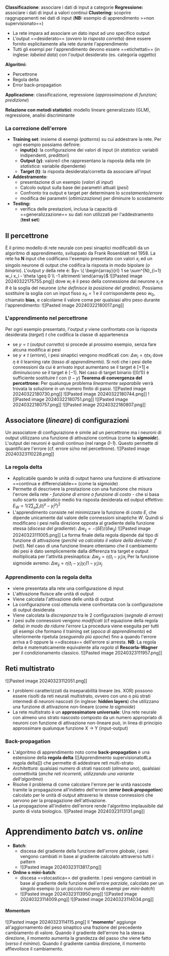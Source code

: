**Classificazione**: associare i dati di input a categorie
**Regressione:** associare i dati di input a valori continui
**Clustering:** scoprire raggruppamenti nei dati di input (**NB:** esempio di apprendimento ==non supervisionato==)

- La rete impara ad associare un dato input ad uno specifico output
- L'output ==desiderato== (*ovvero la risposta corretta*) deve essere fornito esplicitamente alla rete durante l'apprendimento
- Tutti gli esempi per l'apprendimento devono essere ==etichettati== (in inglese: *labeled data*) con l'output desiderato (es. categoria oggetto)

**Algoritmi:**
- Percettrone
- Regola delta
- Error back-propagation

**Applicazione**: classificazione, regressione (*approssimazione di funzioni; predizione*)

**Relazione con metodi statistici**: modello lineare generalizzato (GLM), regressione, analisi discriminante

### La correzione dell'errore
- **Training set**: insieme di esempi (*patterns*) su cui addestrare la rete. Per ogni esempio possiamo definire:
	- **input(x)**: la configurazione dei valori di input (*in statistica*: variabili indipendenti, predittori)
	- **Output (y)**: valore/i che rappresentano la risposta della rete (*in statistica*: variabile dipendente)
	- **Target (t)**: la risposta desiderata/corretta da associare all'input
- **Addestramento**:
	- presentazione di un esempio (*valori di input*)
	- Calcolo output sulla base dei parametri attuali (*pesi*)
	- Confronto tra output e target per determinare lo *scostamento/errore*
	- modifica dei parametri (*ottimizzazione*) per diminuire lo scostamento
- **Testing:**
	- verifica delle prestazioni, inclusa la capacità di ==generalizzazione== su dati non utilizzati per l'addestramento (**test set**)
## Il percettrone
È il primo modello di rete neurale con pesi sinaptici modificabili da un algoritmo di apprendimento, sviluppato da Frank Rosenblatt nel 1958.
La rete ha **N** input che codificano l'esempio presentato con valori $x_i$ ed un singolo neurone di output che codifica la risposta in modo bipolare (*o binario*). L'output $y$ della rete è:
$y= \{ \begin{array}{rl} 1 se \sum^{N}_{i=1} w_i x_i - \theta \geq 0 \\ -1   altrimenti \end{array}$
![[Pasted image 20240322175755.png]]
dove $w_i$ è il peso della connessione dal neurone $x_i$ e $\theta$ è la soglia del neurone (*che definisce la posizione del gradino*). Possiamo sostituire la soglia con un input fisso $x_0 = 1$ e il corrispondente peso $w_0$, chiamato **bias**, e calcolarne il valore come per qualsiasi altro peso durante l'apprendimento:
![[Pasted image 20240322180017.png]]
### L'apprendimento nel percettrone
Per ogni esempio presentato, l'output $y$ viene confrontato con la risposta desiderata (*target*) $t$ che codifica la classe di appartenenza
- se $y=t$ (*output corretto*) si procede al prossimo esempio, senza fare alcuna modifica ai pesi
- se $y \not= t$  (*errore*), i pesi sinaptici vengono modificati con: $\Delta w_i = \eta t x_i$ dove $\eta$ è il learning rate (*tasso di apprendimento*).
Si noti che i pesi delle connessioni da cui è arrivato input aumentano se il target è $[+1]$ e diminuiscono se il target è $[-1]$. Nel caso di target binario ($[0/1)$) è sufficiente sostituire $t$ con $(t-y)$
**Teorema di convergenza del percettrone:**
Per qualunque problema *linearmente separabile* verrà trovata la soluzione in un numero finito di passi.
![[Pasted image 20240322180730.png]]
![[Pasted image 20240322180744.png]]
![[Pasted image 20240322180751.png]]
![[Pasted image 20240322180757.png]]
![[Pasted image 20240322180807.png]]
## Associatore (*lineare*) di configurazioni
Un associatore di configurazione è simile ad un percettrone ma i neuroni di output utilizzano una funzione di attivazione continua (come la **_sigmoide_**). L'output dei neuroni è quindi continuo (nel range *0-1*). Questo permette di quantificare l'errore (cf. errore si/no nel percettrone).
![[Pasted image 20240323110228.png]]
### La regola delta
- Applicabile quando le unità di output hanno una funzione di attivazione ==continua e differenziabile== (come la sigmoide)
- Permette di descrivere la prestazione con una funzione che misura l'errore della rete - *funzione di errore o funzione di costo* - che si basa sullo scarto quadratico medio tra risposta desiderata ed output effettivo: $E_W = 1/2 \sum_\mu\sum_i (t_i^\mu-y_i^\mu)^2$ 
- L'apprendimento consiste nel minimizzare la funzione di costo $E$, che dipende unicamente dal valore delle connessioni sinaptiche $W$. Quindi si modificano i pesi nella direzione opposta al gradiente della funzione stessa (*discesa del gradiente*): $\Delta w_{ij} = - (\delta E)/(\delta w_{ij})$
![[Pasted image 20240323111005.png]]
La forma finale della regola dipende dal tipo di funzione di attivazione (*perchè va calcolato il valore della derivata: $f'(net)$*). Nel caso di una funzione lineare otteniamo che il cambiamento dei pesi è dato semplicemente dalla differenza tra target e output moltiplicata per l'attività presinaptica: $\Delta w_{ij} = \eta (t_i - y_i)x_i$
Per la funzione sigmoide avremo: $\Delta w_{ij} = \eta(t_i - y_i)y_i(1-y_i)x_j$
### Apprendimento con la regola delta
- viene presentata alla rete una configurazione di input
- L'attivazione fluisce alle unità di output
- Viene calcolata l'attivazione delle unità di output
- La configurazione così ottenuta viene confrontata con la configurazione di output desiderata
- Viene calcolata la *discrepanza* tra le 2 configurazioni (*segnale di errore*)
- I pesi sulle connessioni vengono *modificati* (cf equazione della regola delta) *in modo da ridurre l'errore*
La procedura viene eseguita per tutti gli esempi che formano il training set (*epoca di apprendimento*) ed ulteriormente ripetuta (*eseguendo più epoche*) fino a quando l'errore arriva a 0 oppure la ==discesa== dell'errore si arresta.
**NB**: La regola delta è matematicamente equivalente alla *regola di* **Rescorla-Wagner** per il condizionamento classico.
![[Pasted image 20240323111957.png]]
## Reti multistrato
![[Pasted image 20240323112051.png]]
- I problemi caratterizzati da inseparabilità lineare (es. XOR) possono essere risolti da reti neurali multistrato, ovvero con uno o più strati intermedi di neuroni nascosti (in inglese: **hidden layers**) che utilizzano una funzione di attivazione non-lineare (_come la sigmoide_)
- La rete multistrato è un **approssimatore universale**: Una rete neurale con almeno uno strato nascosto composto da un numero appropriato di neuroni con funzione di attivazione non-lineare può, in linea di principio approssimare qualunque funzione X -> Y (input-output)
### Back-propagation
- L'algoritmo di apprendimento noto come **back-propagation** è una estensione della **regola delta** ([[Apprendimento supervisionato#La regola delta]]) che permette di addestrare reti multi-strato
- *Architettura*: qualsiasi numero di strati nascosti (*almeno uno*), qualsiasi connettività (*anche reti ricorrenti, utilizzando una variante dell'algoritmo*)
- Risolve il problema di come calcolare l'errore per le unità nascoste tramite la propagazione all'indietro dell'errore (**_error back-propagation_**) calcolato per le unità di output attraverso le stesse connessioni che servono per la propagazione dell'attivazione.
- La propagazione all'indietro dell'errore rende l'algoritmo implausibile dal punto di vista biologico.
![[Pasted image 20240323113131.png]]
# Apprendimento *batch* vs. *online*
- **Batch**: 
	- discesa del gradiente della funzione dell'*errore globale*, i pesi vengono cambiati in base al gradiente calcolato attraverso tutti i pattern
	- ![[Pasted image 20240323113817.png]]
- **Online o mini-batch**:
	- discesa ==stocastica== del gradiente. I pesi vengono cambiati in base al gradiente della funzione dell'*errore parziale*, calcolato per un singolo esempio (o un piccolo numero di esempi per *mini-batch*)
	- ![[Pasted image 20240323113950.png]]
![[Pasted image 20240323114009.png]]
![[Pasted image 20240323114034.png]]
#### Momentum
![[Pasted image 20240323114115.png]]
Il "**momento**" aggiunge all'aggiornamento del peso sinaptico una frazione del precedente cambiamento di valore. Quando il gradiente dell'errore ha la stessa direzione, il momento aumenta la grandezza del passo che viene fatto (*verso il minimo*). Quando il gradiente cambia direzione, il momento affievolisce il cambiamento.
